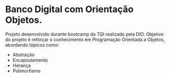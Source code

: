 # Banco Digital com Orientação Objetos.

Projeto desenvolvido durante bootcamp da TQI realizado pela DIO. 
Objetivo do projeto é reforçar o conhecimento em Programação Orientada a Objetos, abordando tópicos como:

* Abstração
* Encapsulamento
* Herança
* Polimorfismo
